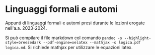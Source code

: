 # Linguaggi formali e automi

Appunti di linguaggi formali e automi presi durante le lezioni erogate nell'a.a. 2023-2024.

Si può compilare il file markdown col comando `pandoc -s --highlight-style=breezedark --pdf-engine=xelatex --mathjax -o logica.pdf logica.md`. Si richiede mathjax per utilizzare le equazioni latex.
